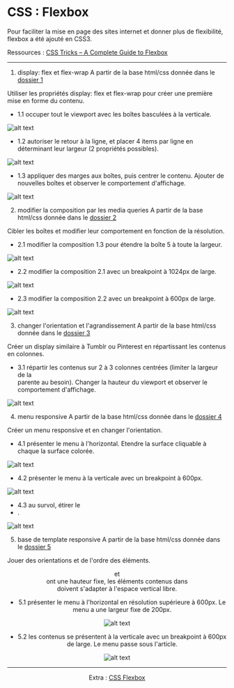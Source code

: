 # CSS : Flexbox
Pour faciliter la mise en page des sites internet et donner plus de flexibilité, flexbox a été ajouté en CSS3.

Ressources : [CSS Tricks – A Complete Guide to Flexbox](https://css-tricks.com/snippets/css/a-guide-to-flexbox/)

---
1. display: flex et flex-wrap
A partir de la base html/css donnée dans le [dossier 1](https://github.com/simplon-roanne/front-end-prairie/tree/master/ex10/1)

Utiliser les propriétés display: flex et flex-wrap pour créer une première mise en forme du contenu.

* 1.1 occuper tout le viewport avec les boîtes basculées à la verticale.

![alt text](https://mescours.ovh/img/casestudy_flexbox_1_1.png)

* 1.2 autoriser le retour à la ligne, et placer 4 items par ligne en déterminant leur largeur (2 propriétés possibles).

![alt text](https://mescours.ovh/img/casestudy_flexbox_1_2.png)

* 1.3 appliquer des marges aux boîtes, puis centrer le contenu. Ajouter de nouvelles boîtes et observer le comportement d'affichage.

![alt text](https://mescours.ovh/img/casestudy_flexbox_1_3.png)


2. modifier la composition par les media queries
A partir de la base html/css donnée dans le [dossier 2](https://github.com/simplon-roanne/front-end-prairie/tree/master/ex10/2)

Cibler les boîtes et modifier leur comportement en fonction de la résolution.

* 2.1 modifier la composition 1.3 pour étendre la boîte 5 à toute la largeur.

![alt text](https://mescours.ovh/img/casestudy_flexbox_2_1.png)

* 2.2 modifier la composition 2.1 avec un breakpoint à 1024px de large.

![alt text](https://mescours.ovh/img/casestudy_flexbox_2_2.png)

* 2.3 modifier la composition 2.2 avec un breakpoint à 600px de large.

![alt text](https://mescours.ovh/img/casestudy_flexbox_2_3.png)

3. changer l'orientation et l'agrandissement
A partir de la base html/css donnée dans le [dossier 3](https://github.com/simplon-roanne/front-end-prairie/tree/master/ex10/3)

Créer un display similaire à Tumblr ou Pinterest en répartissant les contenus en colonnes.

* 3.1 répartir les contenus sur 2 à 3 colonnes centrées (limiter la largeur de la <section> parente au besoin). Changer la hauteur du viewport et observer le comportement d'affichage.

![alt text](https://mescours.ovh/img/casestudy_flexbox_4_1.png)

4. menu responsive
A partir de la base html/css donnée dans le [dossier 4](https://github.com/simplon-roanne/front-end-prairie/tree/master/ex10/4)

Créer un menu responsive et en changer l'orientation.

* 4.1 présenter le menu à l'horizontal. Etendre la surface cliquable à chaque la surface colorée.

![alt text](https://mescours.ovh/img/casestudy_flexbox_5_1.png)

* 4.2 présenter le menu à la verticale avec un breakpoint à 600px.

![alt text](https://mescours.ovh/img/casestudy_flexbox_5_2.png)

* 4.3 au survol, étirer le <li>.

![alt text](https://mescours.ovh/img/casestudy_flexbox_5_3.png)

5. base de template responsive
A partir de la base html/css donnée dans le [dossier 5](https://github.com/simplon-roanne/front-end-prairie/tree/master/ex10/5)

Jouer des orientations et de l'ordre des éléments. <header> et <footer> ont une hauteur fixe, les éléments contenus dans <main> doivent s'adapter à l'espace vertical libre.

* 5.1 présenter le menu à l'horizontal en résolution supérieure à 600px. Le menu
a une largeur fixe de 200px.

![alt text](https://mescours.ovh/img/casestudy_flexbox_6_1.png)

* 5.2 les contenus se présentent à la verticale avec un breakpoint à 600px de large. Le menu passe sous l'article.

![alt text](https://mescours.ovh/img/casestudy_flexbox_6_2.png)

---

Extra : [CSS Flexbox](https://github.com/simplon-roanne/front-end-prairie/tree/master/ex10)